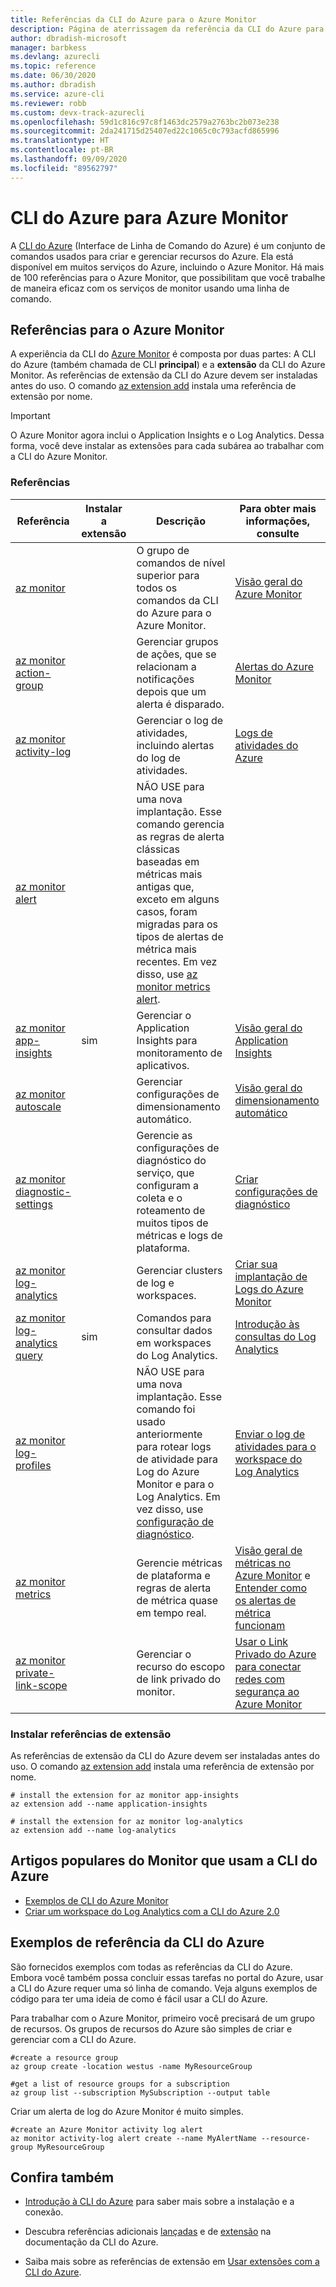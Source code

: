 ```yaml
---
title: Referências da CLI do Azure para o Azure Monitor
description: Página de aterrissagem da referência da CLI do Azure para o Azure Monitor
author: dbradish-microsoft
manager: barbkess
ms.devlang: azurecli
ms.topic: reference
ms.date: 06/30/2020
ms.author: dbradish
ms.service: azure-cli
ms.reviewer: robb
ms.custom: devx-track-azurecli
ms.openlocfilehash: 59d1c816c97c8f1463dc2579a2763bc2b073e238
ms.sourcegitcommit: 2da241715d25407ed22c1065c0c793acfd865996
ms.translationtype: HT
ms.contentlocale: pt-BR
ms.lasthandoff: 09/09/2020
ms.locfileid: "89562797"
---
```

# <a name="azure-cli-for-azure-monitor"></a>CLI do Azure para Azure Monitor

A [CLI do Azure](/cli/azure/what-is-azure-cli) (Interface de Linha de Comando do Azure) é um conjunto de comandos usados para criar e gerenciar recursos do Azure.  Ela está disponível em muitos serviços do Azure, incluindo o Azure Monitor.  Há mais de 100 referências para o Azure Monitor, que possibilitam que você trabalhe de maneira eficaz com os serviços de monitor usando uma linha de comando.

## <a name="references-for-azure-monitor"></a>Referências para o Azure Monitor

A experiência da CLI do [Azure Monitor](/azure/azure-monitor/) é composta por duas partes: A CLI do Azure (também chamada de CLI **principal**) e a **extensão** da CLI do Azure Monitor.  As referências de extensão da CLI do Azure devem ser instaladas antes do uso. O comando [az extension add](/cli/azure/extension?view=azure-cli-latest#az-extension-add) instala uma referência de extensão por nome.

> [!IMPORTANT]
>
> O Azure Monitor agora inclui o Application Insights e o Log Analytics. Dessa forma, você deve instalar as extensões para cada subárea ao trabalhar com a CLI do Azure Monitor.

### <a name="references"></a>Referências

| Referência | Instalar a extensão | Descrição | Para obter mais informações, consulte
|-|-|-|-|
| [az monitor](/cli/azure/monitor) | | O grupo de comandos de nível superior para todos os comandos da CLI do Azure para o Azure Monitor. | [Visão geral do Azure Monitor](/azure/azure-monitor/overview)
| [az monitor action-group](/cli/azure/monitor/action-group) | | Gerenciar grupos de ações, que se relacionam a notificações depois que um alerta é disparado. | [Alertas do Azure Monitor](/azure/azure-monitor/platform/alerts-overview)
| [az monitor activity-log](/cli/azure/monitor/activity-log) | | Gerenciar o log de atividades, incluindo alertas do log de atividades. | [Logs de atividades do Azure](/azure/azure-monitor/platform/activity-log)
| [az monitor alert](/cli/azure/monitor/alert) | | NÃO USE para uma nova implantação.  Esse comando gerencia as regras de alerta clássicas baseadas em métricas mais antigas que, exceto em alguns casos, foram migradas para os tipos de alertas de métrica mais recentes. Em vez disso, use [az monitor metrics alert](/cli/azure/monitor/metrics/alert). |
| [az monitor app-insights](/cli/azure/ext/application-insights/monitor/app-insights) | sim | Gerenciar o Application Insights para monitoramento de aplicativos. | [Visão geral do Application Insights](/azure/azure-monitor/app/app-insights-overview)
| [az monitor autoscale](/cli/azure/monitor/autoscale) | | Gerenciar configurações de dimensionamento automático. | [Visão geral do dimensionamento automático](/azure/azure-monitor/platform/autoscale-overview)
| [az monitor diagnostic-settings](/cli/azure/monitor/diagnostic-settings) | | Gerencie as configurações de diagnóstico do serviço, que configuram a coleta e o roteamento de muitos tipos de métricas e logs de plataforma. | [Criar configurações de diagnóstico](/azure/azure-monitor/platform/diagnostic-settings)
| [az monitor log-analytics](/cli/azure/monitor/log-analytics) | | Gerenciar clusters de log e workspaces. | [Criar sua implantação de Logs do Azure Monitor](/azure/azure-monitor/platform/design-logs-deployment)
| [az monitor log-analytics query](/cli/azure/ext/log-analytics/monitor/log-analytics#ext-log-analytics-az-monitor-log-analytics-query) | sim | Comandos para consultar dados em workspaces do Log Analytics.  | [Introdução às consultas do Log Analytics](/azure/azure-monitor/log-query/get-started-portal)
| [az monitor log-profiles](/cli/azure/monitor/log-profiles) | | NÃO USE para uma nova implantação.  Esse comando foi usado anteriormente para rotear logs de atividade para Log do Azure Monitor e para o Log Analytics.  Em vez disso, use [configuração de diagnóstico](/azure/azure-monitor/platform/diagnostic-settings).  | [Enviar o log de atividades para o workspace do Log Analytics](/azure/azure-monitor/platform/activity-log#send-to-log-analytics-workspace)
| [az monitor metrics](/cli/azure/monitor/metrics) | | Gerencie métricas de plataforma e regras de alerta de métrica quase em tempo real. | [Visão geral de métricas no Azure Monitor](/azure/azure-monitor/platform/data-platform-metrics) e [Entender como os alertas de métrica funcionam](/azure/azure-monitor/platform/alerts-metric-overview)
| [az monitor private-link-scope](/cli/azure/monitor/private-link-scope) | | Gerenciar o recurso do escopo de link privado do monitor. | [Usar o Link Privado do Azure para conectar redes com segurança ao Azure Monitor](/azure/azure-monitor/platform/private-link-security)

### <a name="installing-extension-references"></a>Instalar referências de extensão

As referências de extensão da CLI do Azure devem ser instaladas antes do uso.  O comando [az extension add](/cli/azure/azure-cli-extensions-overview) instala uma referência de extensão por nome.

```azurecli
# install the extension for az monitor app-insights
az extension add --name application-insights

# install the extension for az monitor log-analytics
az extension add --name log-analytics
```

## <a name="popular-monitor-articles-using-the-azure-cli"></a>Artigos populares do Monitor que usam a CLI do Azure

- [Exemplos de CLI do Azure Monitor](/azure/azure-monitor/samples/cli-samples)
- [Criar um workspace do Log Analytics com a CLI do Azure 2.0](/azure/azure-monitor/learn/quick-create-workspace-cli)

## <a name="azure-cli-reference-examples"></a>Exemplos de referência da CLI do Azure

São fornecidos exemplos com todas as referências da CLI do Azure. Embora você também possa concluir essas tarefas no portal do Azure, usar a CLI do Azure requer uma só linha de comando.  Veja alguns exemplos de código para ter uma ideia de como é fácil usar a CLI do Azure.

Para trabalhar com o Azure Monitor, primeiro você precisará de um grupo de recursos.  Os grupos de recursos do Azure são simples de criar e gerenciar com a CLI do Azure.  

```azurecli
#create a resource group
az group create -location westus -name MyResourceGroup

#get a list of resource groups for a subscription
az group list --subscription MySubscription --output table
```

Criar um alerta de log do Azure Monitor é muito simples.

```azurecli
#create an Azure Monitor activity log alert
az monitor activity-log alert create --name MyAlertName --resource-group MyResourceGroup
```

## <a name="see-also"></a>Confira também

- [Introdução à CLI do Azure](/cli/azure/get-started-with-azure-cli) para saber mais sobre a instalação e a conexão.

- Descubra referências adicionais [lançadas](/cli/azure/reference-index) e de [extensão](/cli/azure/azure-cli-extensions-list) na documentação da CLI do Azure.

- Saiba mais sobre as referências de extensão em [Usar extensões com a CLI do Azure](/cli/azure/azure-cli-extensions-overview).
